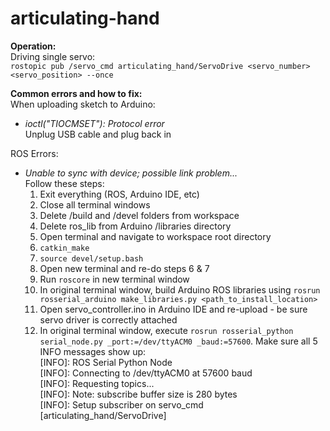 # articulating-hand

**Operation:**<br>
Driving single servo:<br>
    `rostopic pub /servo_cmd articulating_hand/ServoDrive <servo_number> <servo_position> --once`

**Common errors and how to fix:**<br>
When uploading sketch to Arduino:
- *ioctl("TIOCMSET"): Protocol error*<br>
    Unplug USB cable and plug back in

ROS Errors:
- *Unable to sync with device; possible link problem...*<br>
    Follow these steps:<br>
    1. Exit everything (ROS, Arduino IDE, etc)
    2. Close all terminal windows
    3. Delete /build and /devel folders from workspace
    4. Delete ros_lib from Arduino /libraries directory
    5. Open terminal and navigate to workspace root directory
    6. `catkin_make`
    7. `source devel/setup.bash`
    8. Open new terminal and re-do steps 6 & 7
    9. Run `roscore` in new terminal window
    10. In original terminal window, build Arduino ROS libraries using `rosrun rosserial_arduino make_libraries.py <path_to_install_location>`
    11. Open servo_controller.ino in Arduino IDE and re-upload - be sure servo driver is correctly attached
    12. In original terminal window, execute `rosrun rosserial_python serial_node.py _port:=/dev/ttyACM0 _baud:=57600`. Make sure all 5 INFO messages show up:<br>
        [INFO]: ROS Serial Python Node<br>
        [INFO]: Connecting to /dev/ttyACM0 at 57600 baud<br>
        [INFO]: Requesting topics...<br>
        [INFO]: Note: subscribe buffer size is 280 bytes<br>
        [INFO]: Setup subscriber on servo_cmd [articulating_hand/ServoDrive]
